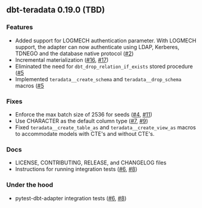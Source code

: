 ## dbt-teradata 0.19.0 (TBD)

### Features
* Added support for LOGMECH authentication parameter. With LOGMECH support, the adapter can now authenticate using LDAP, Kerberes, TDNEGO and the database native protocol ([#2](https://github.com/dbeatty10/dbt-teradata/pull/2))
* Incremental materialization ([#16](https://github.com/dbeatty10/dbt-teradata/issues/16), [#17](https://github.com/dbeatty10/dbt-teradata/pull/17))
* Eliminated the need for `dbt_drop_relation_if_exists` stored procedure ([#5](https://github.com/dbeatty10/dbt-teradata/pull/5)
* Implemented `teradata__create_schema` and `teradata__drop_schema` macros ([#5](https://github.com/dbeatty10/dbt-teradata/pull/5)

### Fixes
* Enforce the max batch size of 2536 for seeds ([#4](https://github.com/dbeatty10/dbt-teradata/issues/4), [#11](https://github.com/dbeatty10/dbt-teradata/pull/11))
* Use CHARACTER as the default column type ([#7](https://github.com/dbeatty10/dbt-teradata/issues/7), [#9](https://github.com/dbeatty10/dbt-teradata/pull/9))
* Fixed `teradata__create_table_as` and `teradata__create_view_as` macros to accommodate models with CTE's and without CTE's.

### Docs
* LICENSE, CONTRIBUTING, RELEASE, and CHANGELOG files
* Instructions for running integration tests ([#6](https://github.com/dbeatty10/dbt-teradata/issues/6), [#8](https://github.com/dbeatty10/dbt-teradata/pull/8))

### Under the hood
* pytest-dbt-adapter integration tests ([#6](https://github.com/dbeatty10/dbt-teradata/issues/6), [#8](https://github.com/dbeatty10/dbt-teradata/pull/8))
